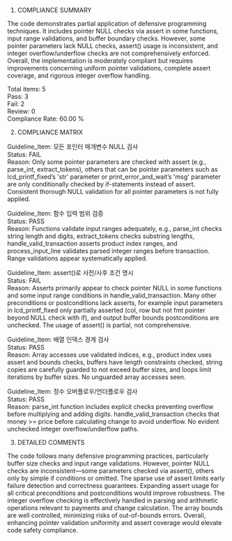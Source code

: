 1) COMPLIANCE SUMMARY

The code demonstrates partial application of defensive programming techniques. It includes pointer NULL checks via assert in some functions, input range validations, and buffer boundary checks. However, some pointer parameters lack NULL checks, assert() usage is inconsistent, and integer overflow/underflow checks are not comprehensively enforced. Overall, the implementation is moderately compliant but requires improvements concerning uniform pointer validations, complete assert coverage, and rigorous integer overflow handling.

Total items: 5  
Pass: 3  
Fail: 2  
Review: 0  
Compliance Rate: 60.00 %

2) COMPLIANCE MATRIX

Guideline_Item: 모든 포인터 매개변수 NULL 검사  
Status: FAIL  
Reason: Only some pointer parameters are checked with assert (e.g., parse_int, extract_tokens), others that can be pointer parameters such as lcd_printf_fixed’s 'str' parameter or print_error_and_wait’s 'msg' parameter are only conditionally checked by if-statements instead of assert. Consistent thorough NULL validation for all pointer parameters is not fully applied.

Guideline_Item: 함수 입력 범위 검증  
Status: PASS  
Reason: Functions validate input ranges adequately, e.g., parse_int checks string length and digits, extract_tokens checks substring lengths, handle_valid_transaction asserts product index ranges, and process_input_line validates parsed integer ranges before transaction. Range validations appear systematically applied.

Guideline_Item: assert()로 사전/사후 조건 명시  
Status: FAIL  
Reason: Asserts primarily appear to check pointer NULL in some functions and some input range conditions in handle_valid_transaction. Many other preconditions or postconditions lack asserts, for example input parameters in lcd_printf_fixed only partially asserted (col, row but not fmt pointer beyond NULL check with if), and output buffer bounds postconditions are unchecked. The usage of assert() is partial, not comprehensive.

Guideline_Item: 배열 인덱스 경계 검사  
Status: PASS  
Reason: Array accesses use validated indices, e.g., product index uses assert and bounds checks, buffers have length constraints checked, string copies are carefully guarded to not exceed buffer sizes, and loops limit iterations by buffer sizes. No unguarded array accesses seen.

Guideline_Item: 정수 오버플로우/언더플로우 검사  
Status: PASS  
Reason: parse_int function includes explicit checks preventing overflow before multiplying and adding digits. handle_valid_transaction checks that money >= price before calculating change to avoid underflow. No evident unchecked integer overflow/underflow paths.

3) DETAILED COMMENTS

The code follows many defensive programming practices, particularly buffer size checks and input range validations. However, pointer NULL checks are inconsistent—some parameters checked via assert(), others only by simple if conditions or omitted. The sparse use of assert limits early failure detection and correctness guarantees. Expanding assert usage for all critical preconditions and postconditions would improve robustness. The integer overflow checking is effectively handled in parsing and arithmetic operations relevant to payments and change calculation. The array bounds are well controlled, minimizing risks of out-of-bounds errors. Overall, enhancing pointer validation uniformity and assert coverage would elevate code safety compliance.